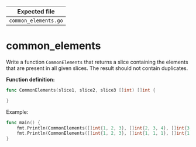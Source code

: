 | Expected file        |
| -------------------- |
| `common_elements.go` |

# common_elements

Write a function `CommonElements` that returns a slice containing the elements that are present in all given slices. The result should not contain duplicates.

**Function definition:**

```go
func CommonElements(slice1, slice2, slice3 []int) []int {

}
```

Example:

```go
func main() {
    fmt.Println(CommonElements([]int{1, 2, 3}, []int{2, 3, 4}, []int{3, 4, 5})) // [3]
    fmt.Println(CommonElements([]int{1, 2, 3}, []int{1, 1, 1}, []int{1, 2}))    // [1]
}
```
